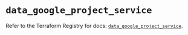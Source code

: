 # `data_google_project_service`

Refer to the Terraform Registry for docs: [`data_google_project_service`](https://registry.terraform.io/providers/hashicorp/google/6.15.0/docs/data-sources/project_service).
